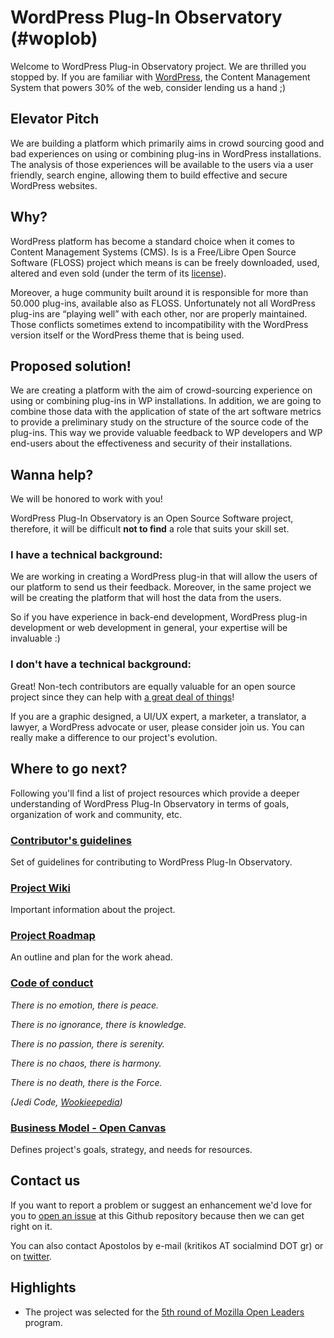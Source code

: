 # WordPress Plug-In Observatory (#woplob)

Welcome to WordPress Plug-in Observatory project. We are thrilled you stopped by. If you are familiar with [WordPress](http://www.wordpress.org), the Content Management System that powers 30% of the web, consider lending us a hand ;)

## Elevator Pitch

We are building a platform which primarily aims in crowd sourcing good and bad experiences on using or combining plug-ins in WordPress installations. The analysis of those experiences will be available to the users via a user friendly, search engine, allowing them to build effective and secure WordPress websites.


## Why?

WordPress platform has become a standard choice when it comes to Content Management Systems (CMS). Is is a Free/Libre Open Source Software (FLOSS) project which means is can be freely downloaded, used, altered and even sold (under the term of its [license](https://wordpress.org/about/license/)).

Moreover, a huge community built around it is responsible for more than 50.000 plug-ins, available also as FLOSS. Unfortunately not all WordPress plug-ins are “playing well” with each other, nor are properly maintained. Those conflicts sometimes extend to incompatibility with the WordPress version itself or the WordPress theme that is being used.

## Proposed solution!

We are creating a platform with the aim of crowd-sourcing experience on using or combining plug-ins in WP installations. In addition, we are going to combine those data with the application of state of the art software metrics to provide a preliminary study on the structure of the source code of the plug-ins. This way we provide valuable feedback to WP developers and WP end-users about the effectiveness and security of their installations. 


## Wanna help?

We will be honored to work with you! 

WordPress Plug-In Observatory is an Open Source Software project, therefore, it will be difficult __not to find__ a role that suits your skill set.

### I __have__ a technical background:

We are working in creating a WordPress plug-in that will allow the users of our platform to send us their feedback. Moreover, in the same project we will be creating the platform that will host the data from the users. 

So if you have experience in back-end development, WordPress plug-in development or web development in general, your expertise will be invaluable :)

### I __don't__ have a technical background:

Great! Non-tech contributors are equally valuable for an open source project since they can help with [a great deal of things](https://opensource.com/life/16/1/8-ways-contribute-open-source-without-writing-code)! 

If you are a graphic designed, a UI/UX expert, a marketer, a translator, a lawyer, a WordPress advocate or user, please consider join us. You can really make a difference to our project's evolution.

## Where to go next?

Following you'll find a list of project resources which provide a deeper understanding of WordPress Plug-In Observatory in terms of goals, organization of work and community, etc.
 
### [Contributor's guidelines](#) 

Set of guidelines for contributing to WordPress Plug-In Observatory.

### [Project Wiki](https://github.com/socialmind/wordpress-plugin-observatory/wiki)

Important information about the project. 

### [Project Roadmap](https://github.com/socialmind/wordpress-plugin-observatory/wiki/Roadmap)

An outline and plan for the work ahead.  

### [Code of conduct](#) 

_There is no emotion, there is peace._

_There is no ignorance, there is knowledge._

_There is no passion, there is serenity._

_There is no chaos, there is harmony._

_There is no death, there is the Force._

_(Jedi Code, [Wookieepedia](http://starwars.wikia.com/wiki/Jedi_Code))_

### [Business Model - Open Canvas](https://docs.google.com/presentation/d/1mA3lTrXo4gmmaws6mnya8IquVIEC9OK9JcxgD829RUg/edit) 

 Defines project's goals, strategy, and needs for resources.

## Contact us

If you want to report a problem or suggest an enhancement we'd love for you to [open an issue](https://github.com/socialmind/wordpress-plugin-observatory/issues) at this Github repository because then we can get right on it. 

You can also contact Apostolos by e-mail (kritikos AT socialmind DOT gr) or on [twitter](http://www.twitter.com/akritiko).

## Highlights

- The project was selected for the [5th round of Mozilla Open Leaders](https://mozilla.github.io/leadership-training/round-5/projects/#wordpress-plugin-observatory) program.